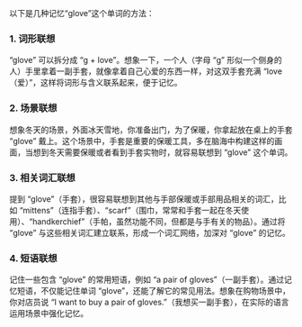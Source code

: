 以下是几种记忆“glove”这个单词的方法：

### 1. 词形联想
“glove” 可以拆分成 “g + love”。想象一下，一个人（字母 “g” 形似一个侧身的人）手里拿着一副手套，就像拿着自己心爱的东西一样，对这双手套充满 “love（爱）”，这样将词形与含义联系起来，便于记忆。

### 2. 场景联想
想象冬天的场景，外面冰天雪地，你准备出门，为了保暖，你拿起放在桌上的手套 “glove” 戴上。这个场景中，手套是重要的保暖工具，多在脑海中构建这样的画面，当想到冬天需要保暖或者看到手套实物时，就容易联想到 “glove” 这个单词。

### 3. 相关词汇联想
提到 “glove”（手套），很容易联想到其他与手部保暖或手部用品相关的词汇，比如 “mittens”（连指手套）、“scarf”（围巾，常常和手套一起在冬天使用）、“handkerchief”（手帕，虽然功能不同，但都是与手有关的物品）。通过将 “glove” 与这些相关词汇建立联系，形成一个词汇网络，加深对 “glove” 的记忆。

### 4. 短语联想
记住一些包含 “glove” 的常用短语，例如 “a pair of gloves”（一副手套）。通过记忆短语，不仅能记住单词 “glove”，还能了解它的常见用法。想象在购物场景中，你对店员说 “I want to buy a pair of gloves.”（我想买一副手套），在实际的语言运用场景中强化记忆。 